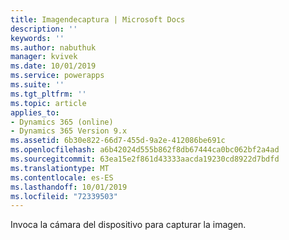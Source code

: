 ```yaml
---
title: Imagendecaptura | Microsoft Docs
description: ''
keywords: ''
ms.author: nabuthuk
manager: kvivek
ms.date: 10/01/2019
ms.service: powerapps
ms.suite: ''
ms.tgt_pltfrm: ''
ms.topic: article
applies_to:
- Dynamics 365 (online)
- Dynamics 365 Version 9.x
ms.assetid: 6b30e822-66d7-455d-9a2e-412086be691c
ms.openlocfilehash: a6b42024d555b862f8db67444ca0bc062bf2a4ad
ms.sourcegitcommit: 63ea15e2f861d43333aacda19230cd8922d7bdfd
ms.translationtype: MT
ms.contentlocale: es-ES
ms.lasthandoff: 10/01/2019
ms.locfileid: "72339503"
---
```

Invoca la cámara del dispositivo para capturar la imagen.
